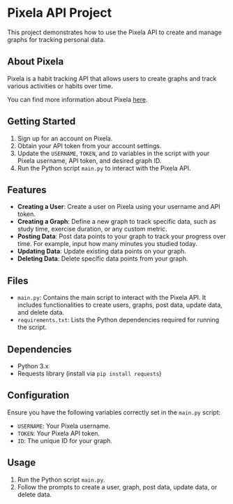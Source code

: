 # Pixela API Project

This project demonstrates how to use the Pixela API to create and manage graphs for tracking personal data.

## About Pixela

Pixela is a habit tracking API that allows users to create graphs and track various activities or habits over time.

You can find more information about Pixela [here](https://pixe.la/).

## Getting Started

1. Sign up for an account on Pixela.
2. Obtain your API token from your account settings.
3. Update the `USERNAME`, `TOKEN`, and `ID` variables in the script with your Pixela username, API token, and desired graph ID.
4. Run the Python script `main.py` to interact with the Pixela API.

## Features

- **Creating a User**: Create a user on Pixela using your username and API token.
- **Creating a Graph**: Define a new graph to track specific data, such as study time, exercise duration, or any custom metric.
- **Posting Data**: Post data points to your graph to track your progress over time. For example, input how many minutes you studied today.
- **Updating Data**: Update existing data points on your graph.
- **Deleting Data**: Delete specific data points from your graph.

## Files

- `main.py`: Contains the main script to interact with the Pixela API. It includes functionalities to create users, graphs, post data, update data, and delete data.
- `requirements.txt`: Lists the Python dependencies required for running the script.

## Dependencies

- Python 3.x
- Requests library (install via `pip install requests`)

## Configuration

Ensure you have the following variables correctly set in the `main.py` script:

- `USERNAME`: Your Pixela username.
- `TOKEN`: Your Pixela API token.
- `ID`: The unique ID for your graph.

## Usage

1. Run the Python script `main.py`.
2. Follow the prompts to create a user, graph, post data, update data, or delete data.

